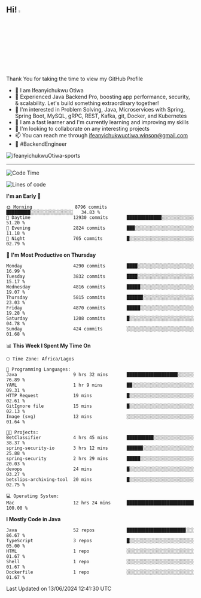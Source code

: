 <!-- BLOG-POST-LIST:START --><!-- BLOG-POST-LIST:END -->

## Hi! <img src="https://media.giphy.com/media/hvRJCLFzcasrR4ia7z/giphy.gif" width="4%"> 

Thank You for taking the time to view my GitHub Profile

- 👋 I am Ifeanyichukwu Otiwa
- 🚀 Experienced Java Backend Pro, boosting app performance, security, & scalability. Let's build something extraordinary together!
- 👀 I'm interested in Problem Solving, Java, Microservices with Spring, Spring Boot, MySQL, gRPC, REST, Kafka, git, Docker, and Kubernetes
- 🌱 I am a fast learner and I'm currently learning and improving my skills
- 💞️ I'm looking to collaborate on any interesting projects
- 📫 You can reach me through ifeanyichukwuotiwa.winson@gmail.com
- 🚀 #BackendEngineer

<p align="left" marginTop="10px"> <img src="https://komarev.com/ghpvc/?username=ifeanyichukwuOtiwa-sports&label=Profile%20views&color=0e75b6&style=for-the-badge" alt="ifeanyichukwuOtiwa-sports" /> </p>

***

<!--START_SECTION:waka-->
![Code Time](http://img.shields.io/badge/Code%20Time-2%2C611%20hrs%2044%20mins-blue)

![Lines of code](https://img.shields.io/badge/From%20Hello%20World%20I%27ve%20Written-6.8%20million%20lines%20of%20code-blue)

**I'm an Early 🐤** 

```text
🌞 Morning                8796 commits        █████████░░░░░░░░░░░░░░░░   34.83 % 
🌆 Daytime                12930 commits       █████████████░░░░░░░░░░░░   51.20 % 
🌃 Evening                2824 commits        ███░░░░░░░░░░░░░░░░░░░░░░   11.18 % 
🌙 Night                  705 commits         █░░░░░░░░░░░░░░░░░░░░░░░░   02.79 % 
```
📅 **I'm Most Productive on Thursday** 

```text
Monday                   4290 commits        ████░░░░░░░░░░░░░░░░░░░░░   16.99 % 
Tuesday                  3832 commits        ████░░░░░░░░░░░░░░░░░░░░░   15.17 % 
Wednesday                4816 commits        █████░░░░░░░░░░░░░░░░░░░░   19.07 % 
Thursday                 5815 commits        ██████░░░░░░░░░░░░░░░░░░░   23.03 % 
Friday                   4870 commits        █████░░░░░░░░░░░░░░░░░░░░   19.28 % 
Saturday                 1208 commits        █░░░░░░░░░░░░░░░░░░░░░░░░   04.78 % 
Sunday                   424 commits         ░░░░░░░░░░░░░░░░░░░░░░░░░   01.68 % 
```


📊 **This Week I Spent My Time On** 

```text
🕑︎ Time Zone: Africa/Lagos

💬 Programming Languages: 
Java                     9 hrs 32 mins       ███████████████████░░░░░░   76.89 % 
YAML                     1 hr 9 mins         ██░░░░░░░░░░░░░░░░░░░░░░░   09.31 % 
HTTP Request             19 mins             █░░░░░░░░░░░░░░░░░░░░░░░░   02.61 % 
GitIgnore file           15 mins             █░░░░░░░░░░░░░░░░░░░░░░░░   02.13 % 
Image (svg)              12 mins             ░░░░░░░░░░░░░░░░░░░░░░░░░   01.64 % 

🐱‍💻 Projects: 
BetClassifier            4 hrs 45 mins       ██████████░░░░░░░░░░░░░░░   38.37 % 
spring-security-io       3 hrs 12 mins       ██████░░░░░░░░░░░░░░░░░░░   25.88 % 
spring-security          2 hrs 29 mins       █████░░░░░░░░░░░░░░░░░░░░   20.03 % 
devops                   24 mins             █░░░░░░░░░░░░░░░░░░░░░░░░   03.27 % 
betslips-archiving-tool  20 mins             █░░░░░░░░░░░░░░░░░░░░░░░░   02.75 % 

💻 Operating System: 
Mac                      12 hrs 24 mins      █████████████████████████   100.00 % 
```

**I Mostly Code in Java** 

```text
Java                     52 repos            ██████████████████████░░░   86.67 % 
TypeScript               3 repos             █░░░░░░░░░░░░░░░░░░░░░░░░   05.00 % 
HTML                     1 repo              ░░░░░░░░░░░░░░░░░░░░░░░░░   01.67 % 
Shell                    1 repo              ░░░░░░░░░░░░░░░░░░░░░░░░░   01.67 % 
Dockerfile               1 repo              ░░░░░░░░░░░░░░░░░░░░░░░░░   01.67 % 
```




 Last Updated on 13/06/2024 12:41:30 UTC
<!--END_SECTION:waka-->

<!--
<p align="center">
![trophy](https://github-profile-trophy.vercel.app/?username=ifeanyichukwuOtiwa-sports&theme=onedark) (https://github.com/ryo-ma/github-profile-trophy)
</p>
-->

<!---
ifeanyi-otiwa/ifeanyi-otiwa is a ✨ special ✨ repository because its `README.md` (this file) appears on your GitHub profile.
You can click the Preview link to take a look at your changes.
--->
